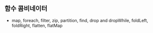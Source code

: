 ## 함수 콤비네이터
* map, foreach, filter, zip, partition, find, drop and dropWhile, foldLeft, foldRight, flatten, flatMap
